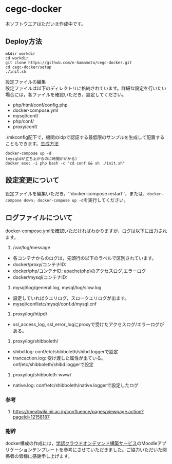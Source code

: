# cegc-docker
本ソフトウエアはただいま作成中です。

## Deploy方法
```
mkdir workdir
cd workdir
git clone https://github.com/n-hamamoto/cegc-docker.git
cd cegc-docker/setup
./init.sh
```
設定ファイルの編集  
設定ファイルは以下のディレクトリに格納されています。詳細な設定を行いたい場合には，各ファイルを確認いただき，設定してください。
- php/html/conf/config.php
- docker-compose.yml
- mysql/conf/
- php/conf/
- proxy/conf/

./mkconfig配下で，機関のidpで認証する最低限のサンプルを生成して配置することもできます。[生成方法](./mkconfig)

```
docker-compose up -d
(mysqldが立ち上がるのに時間がかかる)
docker exec -i php bash -c "cd conf && sh ./init.sh"
```

## 設定変更について
設定ファイルを編集いただき，''docker-compose restart''，または，``docker-compose down; docker-compose up -d``を実行してください。

## ログファイルについて
docker-compose.ymlを確認いただければわかりますが，ログは以下に出力されます。

1. /var/log/message
 - 各コンテナからのログは，先頭行の以下のラベルで区別されています。
  - docker/proxy/コンテナID:
  - docker/php/コンテナID: apache(php)のアクセスログ,エラーログ
  - docker/mysql/コンテナID:
1. mysql/log/general.log, mysql/log/slow.log
 - 設定していればクエリログ，スロークエリログが出ます。
  - mysql/conf/etc/mysql/conf.d/mysql.cnf
1. proxy/log/httpd/
 - ssl_access_log, ssl_error_logにproxyで受けたアクセスログ/エラーログがある。
1. proxy/log/shibboleth/
 - shibd.log: conf/etc/shibboleth/shibd.loggerで設定
 - trancaction.log: 受け渡した属性が出ている。onf/etc/shibboleth/shibd.loggerで設定
1. proxy/log/shibboleth-www/
 - native.log: conf/etc/shibboleth/native.loggerで設定したログ
 
### 参考
1. https://meatwiki.nii.ac.jp/confluence/pages/viewpage.action?pageId=12158187
### 謝辞
docker構成の作成には，[学認クラウドオンデマンド構築サービス](https://cloud.gakunin.jp/ocs/)のMoodleアプリケーションテンプレートを参考にさせていただきました。ご協力いただいた関係者の皆様に感謝申し上げます。
